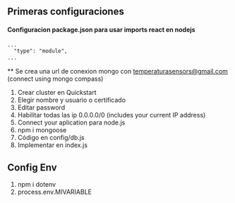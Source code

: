## Primeras configuraciones

#### Configuracion package.json para usar imports react en nodejs

```html
...
  "type": "module",
...
```

** Se crea una url de conexion mongo con temperaturasensors@gmail.com
(connect using mongo compass)
1. Crear cluster en Quickstart
2. Elegir nombre y usuario o certificado
3. Editar password
4. Habilitar todas las ip 0.0.0.0/0  (includes your current IP address)
5. Connect your aplication para node.js
6. npm i mongoose
7. Código en config/db.js
8. Implementar en index.js

## Config Env
1. npm i dotenv 
2. process.env.MIVARIABLE

